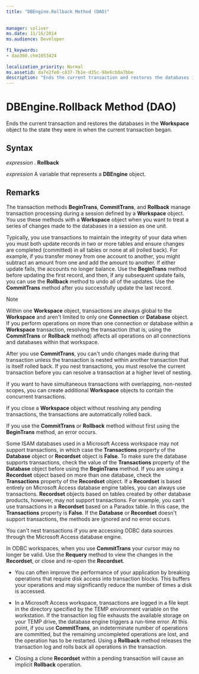 ```yaml
---
title: "DBEngine.Rollback Method (DAO)"
  
  
manager: soliver
ms.date: 11/16/2014
ms.audience: Developer
 
f1_keywords:
- dao360.chm1053424
  
localization_priority: Normal
ms.assetid: da7e2fe0-c837-7b1e-d35c-98e6cb0a7bbe
description: "Ends the current transaction and restores the databases in the Workspace object to the state they were in when the current transaction began."
---
```


# DBEngine.Rollback Method (DAO)

Ends the current transaction and restores the databases in the **Workspace** object to the state they were in when the current transaction began. 
  
## Syntax

 *expression*  . **Rollback**
  
 *expression*  A variable that represents a **DBEngine** object. 
  
## Remarks

The transaction methods **BeginTrans**, **CommitTrans**, and **Rollback** manage transaction processing during a session defined by a **Workspace** object. You use these methods with a **Workspace** object when you want to treat a series of changes made to the databases in a session as one unit. 
  
Typically, you use transactions to maintain the integrity of your data when you must both update records in two or more tables and ensure changes are completed (committed) in all tables or none at all (rolled back). For example, if you transfer money from one account to another, you might subtract an amount from one and add the amount to another. If either update fails, the accounts no longer balance. Use the **BeginTrans** method before updating the first record, and then, if any subsequent update fails, you can use the **Rollback** method to undo all of the updates. Use the **CommitTrans** method after you successfully update the last record. 
  
> [!NOTE]
> Within one **Workspace** object, transactions are always global to the **Workspace** and aren't limited to only one **Connection** or **Database** object. If you perform operations on more than one connection or database within a **Workspace** transaction, resolving the transaction (that is, using the **CommitTrans** or **Rollback** method) affects all operations on all connections and databases within that workspace. 
  
After you use **CommitTrans**, you can't undo changes made during that transaction unless the transaction is nested within another transaction that is itself rolled back. If you nest transactions, you must resolve the current transaction before you can resolve a transaction at a higher level of nesting. 
  
If you want to have simultaneous transactions with overlapping, non-nested scopes, you can create additional **Workspace** objects to contain the concurrent transactions. 
  
If you close a **Workspace** object without resolving any pending transactions, the transactions are automatically rolled back. 
  
If you use the **CommitTrans** or **Rollback** method without first using the **BeginTrans** method, an error occurs. 
  
Some ISAM databases used in a Microsoft Access workspace may not support transactions, in which case the **Transactions** property of the **Database** object or **Recordset** object is **False**. To make sure the database supports transactions, check the value of the **Transactions** property of the **Database** object before using the **BeginTrans** method. If you are using a **Recordset** object based on more than one database, check the **Transactions** property of the **Recordset** object. If a **Recordset** is based entirely on Microsoft Access database engine tables, you can always use transactions. **Recordset** objects based on tables created by other database products, however, may not support transactions. For example, you can't use transactions in a **Recordset** based on a Paradox table. In this case, the **Transactions** property is **False**. If the **Database** or **Recordset** doesn't support transactions, the methods are ignored and no error occurs. 
  
You can't nest transactions if you are accessing ODBC data sources through the Microsoft Access database engine.
  
In ODBC workspaces, when you use **CommitTrans** your cursor may no longer be valid. Use the **Requery** method to view the changes in the **Recordset**, or close and re-open the **Recordset**. 
  
- You can often improve the performance of your application by breaking operations that require disk access into transaction blocks. This buffers your operations and may significantly reduce the number of times a disk is accessed.
    
- In a Microsoft Access workspace, transactions are logged in a file kept in the directory specified by the TEMP environment variable on the workstation. If the transaction log file exhausts the available storage on your TEMP drive, the database engine triggers a run-time error. At this point, if you use **CommitTrans**, an indeterminate number of operations are committed, but the remaining uncompleted operations are lost, and the operation has to be restarted. Using a **Rollback** method releases the transaction log and rolls back all operations in the transaction. 
    
- Closing a clone **Recordset** within a pending transaction will cause an implicit **Rollback** operation. 
    

